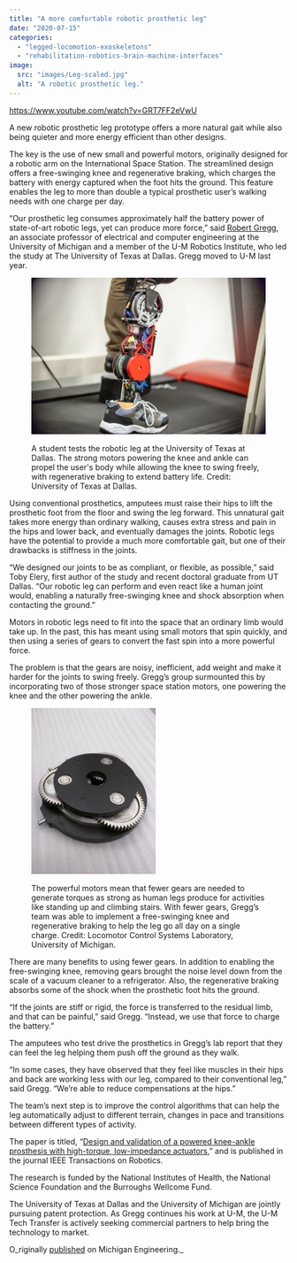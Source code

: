 ```yaml
---
title: "A more comfortable robotic prosthetic leg"
date: "2020-07-15"
categories: 
  - "legged-locomotion-exoskeletons"
  - "rehabilitation-robotics-brain-machine-interfaces"
image: 
  src: "images/Leg-scaled.jpg"
  alt: "A robotic prosthetic leg."
---
```


https://www.youtube.com/watch?v=GRT7FF2eVwU

A new robotic prosthetic leg prototype offers a more natural gait while also being quieter and more energy efficient than other designs. 

The key is the use of new small and powerful motors, originally designed for a robotic arm on the International Space Station. The streamlined design offers a free-swinging knee and regenerative braking, which charges the battery with energy captured when the foot hits the ground. This feature enables the leg to more than double a typical prosthetic user’s walking needs with one charge per day.

<!--more-->

“Our prosthetic leg consumes approximately half the battery power of state-of-art robotic legs, yet can produce more force,” said [Robert Gregg](https://gregg.engin.umich.edu/), an associate professor of electrical and computer engineering at the University of Michigan and a member of the U-M Robotics Institute, who led the study at The University of Texas at Dallas. Gregg moved to U-M last year. 

<figure>

![student tests leg](images/Leg-1024x683.jpg)

<figcaption>

A student tests the robotic leg at the University of Texas at Dallas. The strong motors powering the knee and ankle can propel the user's body while allowing the knee to swing freely, with regenerative braking to extend battery life. Credit: University of Texas at Dallas.

</figcaption>

</figure>

Using conventional prosthetics, amputees must raise their hips to lift the prosthetic foot from the floor and swing the leg forward. This unnatural gait takes more energy than ordinary walking, causes extra stress and pain in the hips and lower back, and eventually damages the joints. Robotic legs have the potential to provide a much more comfortable gait, but one of their drawbacks is stiffness in the joints.

“We designed our joints to be as compliant, or flexible, as possible,” said Toby Elery, first author of the study and recent doctoral graduate from UT Dallas. “Our robotic leg can perform and even react like a human joint would, enabling a naturally free-swinging knee and shock absorption when contacting the ground.”

Motors in robotic legs need to fit into the space that an ordinary limb would take up. In the past, this has meant using small motors that spin quickly, and then using a series of gears to convert the fast spin into a more powerful force.

The problem is that the gears are noisy, inefficient, add weight and make it harder for the joints to swing freely. Gregg’s group surmounted this by incorporating two of those stronger space station motors, one powering the knee and the other powering the ankle.

<figure>

![leg motor](images/IMG_20170127_165655-225x300.jpg)

<figcaption>

The powerful motors mean that fewer gears are needed to generate torques as strong as human legs produce for activities like standing up and climbing stairs. With fewer gears, Gregg’s team was able to implement a free-swinging knee and regenerative braking to help the leg go all day on a single charge. Credit: Locomotor Control Systems Laboratory, University of Michigan.

</figcaption>

</figure>

There are many benefits to using fewer gears. In addition to enabling the free-swinging knee, removing gears brought the noise level down from the scale of a vacuum cleaner to a refrigerator. Also, the regenerative braking absorbs some of the shock when the prosthetic foot hits the ground.

“If the joints are stiff or rigid, the force is transferred to the residual limb, and that can be painful,” said Gregg. “Instead, we use that force to charge the battery.”

The amputees who test drive the prosthetics in Gregg’s lab report that they can feel the leg helping them push off the ground as they walk. 

“In some cases, they have observed that they feel like muscles in their hips and back are working less with our leg, compared to their conventional leg,” said Gregg. “We’re able to reduce compensations at the hips.”

The team’s next step is to improve the control algorithms that can help the leg automatically adjust to different terrain, changes in pace and transitions between different types of activity. 

The paper is titled, “[Design and validation of a powered knee-ankle prosthesis with high-torque, low-impedance actuators](https://ieeexplore.ieee.org/document/9139298),” and is published in the journal IEEE Transactions on Robotics.

The research is funded by the National Institutes of Health, the National Science Foundation and the Burroughs Wellcome Fund.

The University of Texas at Dallas and the University of Michigan are jointly pursuing patent protection. As Gregg continues his work at U-M, the U-M Tech Transfer is actively seeking commercial partners to help bring the technology to market.

O_riginally [published](https://news.engin.umich.edu/2020/07/space-motor-helps-make-robotic-prosthetic-leg-more-comfortable-and-extends-battery-life/) on Michigan Engineering._
